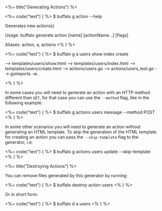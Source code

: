 <%= title("Generating Actions") %>

<%= code("text") { %>
$ buffalo g action --help

Generates new action(s)

Usage:
  buffalo generate action [name] [actionName...] [flags]

Aliases:
  action, a, actions
<% } %>

<%= code("text") { %>
$ buffalo g a users show index create

--> templates/users/show.html
--> templates/users/index.html
--> templates/users/create.html
--> actions/users.go
--> actions/users_test.go
--> goimports -w .

<% } %>

In some cases you will need to generate an action with an HTTP method different than `GET`, for that case you can use the `--method` flag, like in the following example:

<%= code("text") { %>
$ buffalo g actions users message --method POST
<% } %>

In some other scenarios you will need to generate an action without generating an HTML template. To skip the generation of the HTML template for creating an action you can pass the `--skip-template` flag to the generator, i.e:

<%= code("text") { %>
$ buffalo g actions users update --skip-template
<% } %>

<%= title("Destroying Actions") %>

You can remove files generated by this generator by running:

<%= code("text") { %>
$ buffalo destroy action users
<% } %>

Or in short form:

<%= code("text") { %>
$ buffalo d a users
<% } %>

